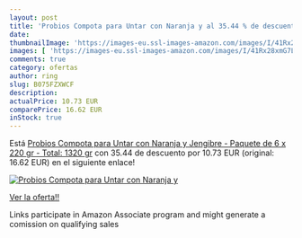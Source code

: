 ```yaml
---
layout: post
title: 'Probios Compota para Untar con Naranja y al 35.44 % de descuento'
date: 
thumbnailImage: 'https://images-eu.ssl-images-amazon.com/images/I/41Rx28xmG7L._SL200_.jpg'
images: [ 'https://images-eu.ssl-images-amazon.com/images/I/41Rx28xmG7L._SL200_.jpg' ]
comments: true
category: ofertas
author: ring
slug: B075FZXWCF
description:
actualPrice: 10.73 EUR
comparePrice: 16.62 EUR
inStock: true
---
```


Está [Probios Compota para Untar con Naranja y Jengibre - Paquete de 6 x 220 gr - Total: 1320 gr](https://www.amazon.es/dp/B075FZXWCF/?tag=tolees-21) con 35.44 de descuento por 10.73 EUR (original: 16.62 EUR) en el siguiente enlace!

[![Probios Compota para Untar con Naranja y](https://images-eu.ssl-images-amazon.com/images/I/41Rx28xmG7L._SL200_.jpg)](https://www.amazon.es/dp/B075FZXWCF/?tag=tolees-21)

[Ver la oferta!!](https://www.amazon.es/dp/B075FZXWCF/?tag=tolees-21)

Links participate in Amazon Associate program and might generate a comission on qualifying sales


